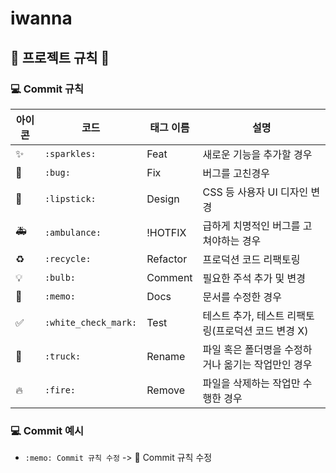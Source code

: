 # iwanna

## 📌 프로젝트 규칙 📌
### 💻 Commit 규칙
|아이콘|코드|태그 이름|설명|
|------|------|------|--------------|
|✨|`:sparkles:`|Feat|새로운 기능을 추가할 경우|
|🐛|`:bug:`|Fix|버그를 고친경우|
|💄|`:lipstick:`|Design|CSS 등 사용자 UI 디자인 변경|
|🚑|`:ambulance:`|!HOTFIX|급하게 치명적인 버그를 고쳐야하는 경우|
|♻️|`:recycle:`|Refactor|프로덕션 코드 리팩토링|
|💡|`:bulb:`|Comment|필요한 주석 추가 및 변경|
|📝|`:memo:`|Docs|문서를 수정한 경우|
|✅|`:white_check_mark:`|Test|테스트 추가, 테스트 리팩토링(프로덕션 코드 변경 X)|
|🚚|`:truck:`|Rename|파일 혹은 폴더명을 수정하거나 옮기는 작업만인 경우|
|🔥|`:fire:`|Remove|파일을 삭제하는 작업만 수행한 경우|

### 💻 Commit 예시
- `:memo: Commit 규칙 수정` -> :memo: Commit 규칙 수정
